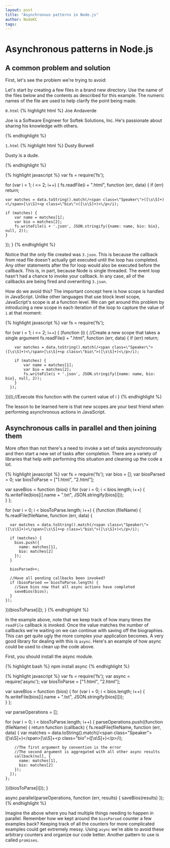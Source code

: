 ```yaml
---
layout: post
title: "Asynchronous patterns in Node.js"
author: NodeKC
tags:
---
```


# Asynchronous patterns in Node.js

## A common problem and solution

First, let's see the problem we're trying to avoid:

Let's start by creating a few files in a brand new directory. Use the name of the files below and the contents as described for this example. The numeric names of the file are used to help clarify the point being made.

`0.html`
{% highlight html %}
<span class="Speaker">Joe Andaverde</span>
<p class="bio">Joe is a Software Engineer for Softek Solutions, Inc. He's passionate about sharing his knowledge with others.</p>
{% endhighlight %}

`1.html`
{% highlight html %}
<span class="Speaker">Dusty Burwell</span>
<p class="bio">Dusty is a dude.</p>
{% endhighlight %}

{% highlight javascript %}
var fs = require('fs');

for (var i = 1; i <= 2; i++) {
  fs.readFile(i + ".html", function (err, data) {
    if (err) return;

    var matches = data.toString().match(/<span class=\"Speaker\">([\s\S]+)<\/span>[\s\S]+<p class=\"bio\">([\s\S]+)<\/p>/i);
    
    if (matches) {
        var name = matches[1];
        var bio = matches[2];
        fs.writeFile(i + '.json', JSON.stringify({name: name, bio: bio}, null, 2));
    }
  });
}
{% endhighlight %}

Notice that the only file created was `3.json`. This is because the callback from read file doesn't actually get executed until the loop has completed. Any other statements after the for loop would also be executed before the callback. This is, in part, because Node is single threaded. The event loop hasn't had a chance to invoke your callback. In any case, all of the callbacks are being fired and overwriting `3.json`.

How do we avoid this? The important concept here is how scope is handled in JavaScript. Unlike other languages that use block level scope, JavaScript's scope is at a function level. We can get around this problem by introducing a new scope in each iteration of the loop to capture the value of `i` at that moment:

{% highlight javascript %}
var fs = require('fs');

for (var i = 1; i <= 2; i++) {
  (function (i) { //Create a new scope that takes a single argument
      fs.readFile(i + ".html", function (err, data) {
        if (err) return;

        var matches = data.toString().match(/<span class=\"Speaker\">([\s\S]+)<\/span>[\s\S]+<p class=\"bio\">([\s\S]+)<\/p>/i);
        
        if (matches) {
            var name = matches[1];
            var bio = matches[2];
            fs.writeFile(i + '.json', JSON.stringify({name: name, bio: bio}, null, 2));
        }
      });
  })(i);//Execute this function with the current value of i
}
{% endhighlight %}

The lesson to be learned here is that new scopes are your best friend when performing asynchronous actions in JavaScript.

## Asynchronous calls in parallel and then joining them

More often than not there's a need to invoke a set of tasks asynchronously and then start a new set of tasks after completion. There are a variety of libraries that help with performing this situation and cleaning up the code a lot. 

{% highlight javascript %}
var fs = require('fs');
var bios = [];
var biosParsed = 0;
var biosToParse = ["1.html", "2.html"];

var saveBios = function (bios) {
  for (var i = 0; i < bios.length; i++) {
    fs.writeFile(bios[i].name + ".txt", JSON.stringify(bios[i]));  
  }
};

for (var i = 0; i < biosToParse.length; i++) {
  (function (fileName) {
    fs.readFile(fileName, function (err, data) {

      var matches = data.toString().match(/<span class=\"Speaker\">([\s\S]+)<\/span>[\s\S]+<p class=\"bio\">([\s\S]+)<\/p>/i);
      
      if (matches) {
        bios.push({
          name: matches[1],
          bio: matches[2]
        });
      }

      biosParsed++;
      
      //Have all pending callbacks been invoked?
      if (biosParsed == biosToParse.length) {
        //Save bios now that all async actions have completed
        saveBios(bios);
      }
    });
  })(biosToParse[i]);
}
{% endhighlight %}

In the example above, note that we keep track of how many times the `readFile` callback is invoked. Once the value matches the number of callbacks we're waiting on we can continue with saving off the biographies. This can get quite ugly the more complex your application becomes. A very good library for dealing with this is `async`. Here's an example of how async could be used to clean up the code above.

First, you should install the async module.

{% highlight bash %}
npm install async
{% endhighlight %}

{% highlight javascript %}
var fs = require('fs');
var async = require('async');
var biosToParse = ["1.html", "2.html"];

var saveBios = function (bios) {
  for (var i = 0; i < bios.length; i++) {
    fs.writeFile(bios[i].name + ".txt", JSON.stringify(bios[i]));  
  }
};

var parseOperations = [];

for (var i = 0; i < biosToParse.length; i++) {
  parseOperations.push((function (fileName) {
    return function (callback) {
      fs.readFile(fileName, function (err, data) {
        var matches = data.toString().match(/<span class=\"Speaker\">([\s\S]+)<\/span>[\s\S]+<p class=\"bio\">([\s\S]+)<\/p>/i);
        
        //The first argument by convention is the error
        //The second argument is aggregated with all other async results
        callback(null, {
          name: matches[1],
          bio: matches[2]
        });
      });
    };
  })(biosToParse[i]));
}

async.parallel(parseOperations, function (err, results) {
  saveBios(results)
});
{% endhighlight %}

Imagine the above where you had multiple things needing to happen in parallel. Remember how we kept around the `biosParsed` counter a few examples back? Keeping track of all the counters for more complicated examples could get extremely messy. Using `async` we're able to avoid these arbitrary counters and organize our code better. Another pattern to use is called `promises`.


